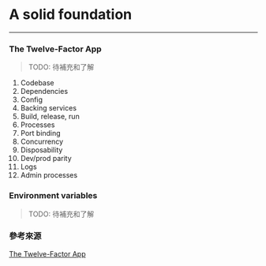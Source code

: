 # A solid foundation

---

### The Twelve-Factor App
> TODO: 待補充和了解
1. Codebase
2. Dependencies
3. Config
4. Backing services
5. Build, release, run
6. Processes
7. Port binding
8. Concurrency
9. Disposability
10. Dev/prod parity
11. Logs
12. Admin processes

### Environment variables
> TODO: 待補充和了解

### 參考來源
[The Twelve-Factor App](https://12factor.net/)
